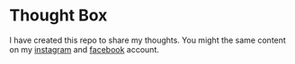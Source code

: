 # Thought Box

I have created this repo to share my thoughts. You might the same content on my [instagram](https://instagram.com/wishal.cc) and [facebook](https://facebook.com/wisharya) account.


